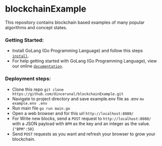 # blockchainExample
This repository contains blockchain based examples of many popular algorithms and  concept states.

### Getting Started:
- Install GoLang (Go Programming Language) and follow this steps   [`install`](https://golang.org/doc/install).
- For help getting started with GoLang (Go Programming Language), view our online
[`documentation`](https://golang.org/doc/).


### Deployment steps:

- Clone this repo `git clone https://github.com/dincerunal/blockchainExample.git`
- Navigate to project directory and save example.env file as .env `mv example.env .env`
- Run main file `go run main.go`
- Open a web browser and for this url `http://localhost:8080/`
- For Write new blocks, send a `POST` request to `http://localhost:8080/` with a JSON payload with `BPM` as the key and an integer as the value. `{"BPM":50}`
- Send `POST` requests as you want and refresh your browser to grow your blockchain.








